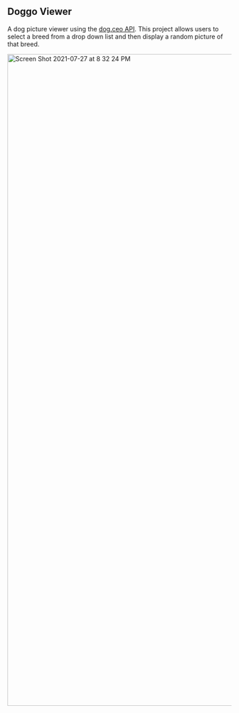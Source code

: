 ## Doggo Viewer
A dog picture viewer using the [dog.ceo API](https://dog.ceo/dog-api/documentation/). This project allows users to select a breed from a drop down list and then display a random picture of that breed.

<img width="1464" alt="Screen Shot 2021-07-27 at 8 32 24 PM" src="https://user-images.githubusercontent.com/66145951/127254377-401102fe-8f0c-47d3-8dc6-00dbe25cca73.png">

